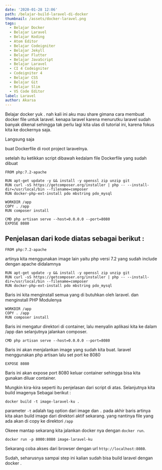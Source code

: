 ```yaml
---
date: '2020-01-28 12:06'
path: /belajar-build-laravel-di-docker
thumbnail: /assets/docker-laravel.png
tags:
  - Belajar Docker
  - Belajar Laravel
  - Belajar Koding
  - Atom Editor
  - Belajar Codeigniter
  - Belajar Jekyll
  - Belajar Flutter
  - Belajar JavaScript
  - Belajar Laravel
  - CI 4 Codeigniter
  - Codeigniter 4
  - Belajar CSS
  - Belajar Git
  - Belajar Slim
  - VS Code Editor
label: Laravel
author: Akarsa
---
```

Belajar docker yuk . 
nah kali ini aku mau share gimana cara membuat docker file untuk 
laravel. kenapa laravel karena menurutku laravel sudah banyak dikenal sehingga tak perlu lagi kita ulas di tutorial ini,
karena fokus kita ke dockernya saja.

Langsung saja 

buat Dockerfile di root project laravelnya.

setelah itu ketikkan script dibawah kedalam file Dockerfile yang sudah dibuat

```
FROM php:7.2-apache

RUN apt-get update -y && install -y openssl zip unzip git
RUN curl -sS https://getcomposer.org/installer | php -- --install-dir=/usr/local/bin --filename=composer
RUN docker-php-ext-install pdo mbstring pdo_mysql

WORKDIR /app
COPY . /app
RUN composer install

CMD php artisan serve --host=0.0.0.0 --port=8080
EXPOSE 8080
```

## **Penjelasan** dari kode diatas sebagai berikut :

```
FROM php:7.2-apache
```

artinya kita menggunakan image lain yaitu php versi 7.2 yang sudah include dengan apache didalamnya

```
RUN apt-get update -y && install -y openssl zip unzip git
RUN curl -sS https://getcomposer.org/installer | php -- --install-dir=/usr/local/bin --filename=composer
RUN docker-php-ext-install pdo mbstring pdo_mysql
```

Baris ini kita menginstall semua yang di butuhkan oleh laravel.
dan menginstall PHP Modulenya

```
WORKDIR /app
COPY . /app
RUN composer install
```

Baris ini mengatur direktori di container, lalu menyalin aplikasi kita ke dalam /app
dan selanjutnya jalankan composer.

```
CMD php artisan serve --host=0.0.0.0 --port=8080
```

Baris ini akan menjalankan image yang sudah kita buat. laravel menggunakan php artisan lalu set port ke 8080

```
EXPOSE 8080
```

Baris ini akan expose port 8080 keluar container sehingga bisa kita gunakan diluar container.

Mungkin kira-kira seperti itu penjelasan dari script di atas.
Selanjutnya kita build imagenya Sebagai berikut : 

```
docker build -t image-laravel-ku .
```

parameter `-t` adalah tag option dari image dan `.` pada akhir baris artinya kita akan build image dari direktori aktif sekarang.
yang nantinya file yang ada akan di copy ke direktori `/app`

Okeee mantap sekarang kita jalankan docker nya dengan `docker run`.

```
docker run -p 8000:8080 image-laravel-ku
```

Sekarang coba akses dari browser dengan url `http://localhost:8080`.

Sudah, seharusnya sampai step ini kalian sudah bisa build laravel dengan docker .
